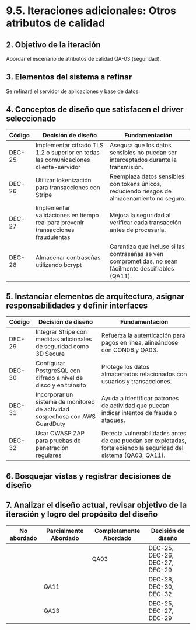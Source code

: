 # 9.5. Iteraciones adicionales: Otros atributos de calidad

## 2. Objetivo de la iteración
Abordar el escenario de atributos de calidad QA-03 (seguridad).

## 3. Elementos del sistema a refinar
Se refinará el servidor de aplicaciones y base de datos.

## 4. Conceptos de diseño que satisfacen el driver seleccionado
|Código|	Decisión de diseño|	Fundamentación
| --- | --- | --- |
|DEC-25	|Implementar cifrado TLS 1.2 o superior en todas las comunicaciones cliente-servidor	|Asegura que los datos sensibles no puedan ser interceptados durante la transmisión.
|DEC-26	|Utilizar tokenización para transacciones con Stripe	|Reemplaza datos sensibles con tokens únicos, reduciendo riesgos de almacenamiento no seguro.
|DEC-27|	Implementar validaciones en tiempo real para prevenir transacciones fraudulentas	|Mejora la seguridad al verificar cada transacción antes de procesarla.
DEC-28	|Almacenar contraseñas utilizando bcrypt	|Garantiza que incluso si las contraseñas se ven comprometidas, no sean fácilmente descifrables (QA11).

## 5. Instanciar elementos de arquitectura, asignar responsabilidades y definir interfaces

|Código|	Decisión de diseño	|Fundamentación
| --- | --- | --- |
|DEC-29	|Integrar Stripe con medidas adicionales de seguridad como 3D Secure|	Refuerza la autenticación para pagos en línea, alineándose con CON06 y QA03.
|DEC-30	|Configurar PostgreSQL con cifrado a nivel de disco y en tránsito|	Protege los datos almacenados relacionados con usuarios y transacciones.
|DEC-31	|Incorporar un sistema de monitoreo de actividad sospechosa con AWS GuardDuty|	Ayuda a identificar patrones de actividad que puedan indicar intentos de fraude o ataques.
|DEC-32	|Usar OWASP ZAP para pruebas de penetración regulares	|Detecta vulnerabilidades antes de que puedan ser explotadas, fortaleciendo la seguridad del sistema (QA03, QA11).

## 6. Bosquejar vistas y registrar decisiones de diseño


## 7. Analizar el diseño actual, revisar objetivo de la iteración y logro del propósito del diseño
|No abordado|	Parcialmente Abordado	|Completamente Abordado|	Decisión de diseño
| --- | --- | --- |--- |
|||QA03|	DEC-25, DEC-26, DEC-27, DEC-29
||QA11	||	DEC-28, DEC-30, DEC-32
||QA13	||	DEC-25, DEC-27, DEC-29